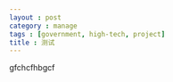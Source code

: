```yaml
---
layout : post
category : manage
tags : [government, high-tech, project]
title : 测试
---
```


gfchcfhbgcf

